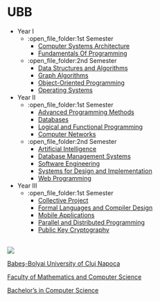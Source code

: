 # UBB


<ul>
  <li>Year I
    <ul>
      <li>:open_file_folder:1st Semester
         <ul>
           <li><a href="https://github.com/alexovidiupopa/Computer-Systems-Architecture">Computer Systems Architecture</a></li>
           <li><a href="https://github.com/alexovidiupopa/Fundamentals-of-Programming-">Fundamentals Of Programming</a></li>
        </ul>
      </li>
      <li>:open_file_folder:2nd Semester
        <ul>
          <li><a href="https://github.com/alexovidiupopa/Data-Structures-and-Algorithms-">Data Structures and Algorithms</a></li>
          <li><a href="https://github.com/alexovidiupopa/GraphAlgorithms">Graph Algorithms</a></li>
          <li><a href="https://github.com/alexovidiupopa/Object-Oriented-Programming">Object-Oriented Programming</a></li>          
          <li><a href="https://github.com/alexovidiupopa/Operating-Systems">Operating Systems</a></li>         
        </ul>
      </li>
    </ul>
  </li>
  <li>Year II
    <ul>
    <li>:open_file_folder:1st Semester
      <ul>
      <li><a href="https://github.com/alexovidiupopa/Advanced-Programming-Methods">Advanced Programming Methods</a></li>
       <li><a href="https://github.com/alexovidiupopa/Databases">Databases</a></li>
      <li><a href="https://github.com/alexovidiupopa/Logical-and-Functional-Programming">Logical and Functional Programming</a></li>
      <li><a href="https://github.com/alexovidiupopa/Networks">Computer Networks</a></li>
      </ul>
    </li>
    <li>:open_file_folder:2nd Semester
      <ul>
        <li><a href="https://github.com/alexovidiupopa/Artificial-Intelligence">Artificial Intelligence</a></li>
        <li><a href="https://github.com/alexovidiupopa/Database-Management-Systems">Database Management Systems</a></li>
        <li><a href="https://github.com/alexovidiupopa/Software-Engineering">Software Engineering</a></li>
        <li><a href="https://github.com/alexovidiupopa/mpp">Systems for Design and Implementation</a></li>
        <li><a href="https://github.com/alexovidiupopa/Web-Programming">Web Programming</a></li>
      </ul>
    </li>
  </ul>
  </li>
  <li>Year III
    <ul>
      <li>:open_file_folder:1st Semester
    <ul>
      <li><a href="https://github.com/raduceaca1234/collective-project">Collective Project</a></li>
       <li><a href="https://github.com/alexovidiupopa/flcd">Formal Languages and Compiler Design</a></li>
      <li><a href="https://github.com/alexovidiupopa/mobile">Mobile Applications</a></li>
      <li><a href="https://github.com/alexovidiupopa/pdp">Parallel and Distributed Programming</a></li>
      <li><a href="https://github.com/alexovidiupopa/cryptography">Public Key Cryptography</a></li>
    </ul>
      </li>
    </ul>
  </li>
  </ul>
  
  <br>
<img src="http://www.chem.ubbcluj.ro/romana/conferinte/MEEMB/archive/pictures/ubb.gif" />
<a href="http://www.cs.ubbcluj.ro">
<p> Babeş-Bolyai University of Cluj Napoca </p>
<p> Faculty of Mathematics and Computer Science </p>
<p> Bachelor’s in Computer Science </p>
</a>
<br>
